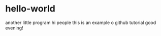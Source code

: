 # hello-world
another little program
 hi people
 this is an example o github tutorial
 good evening!
 
